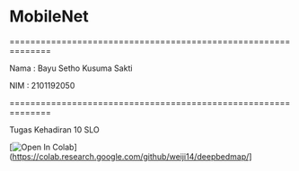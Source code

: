 # MobileNet
==============================================================

Nama : Bayu Setho Kusuma Sakti

NIM  : 2101192050

==============================================================

Tugas Kehadiran 10 SLO

[![Open In Colab](https://colab.research.google.com/assets/colab-badge.svg)](https://colab.research.google.com/github/weiji14/deepbedmap/]
